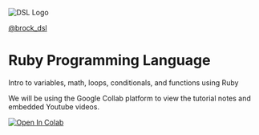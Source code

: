 ![DSL Logo](dsl_logo.png)

[@brock_dsl](https://twitter.com/brock_dsl)


# Ruby Programming Language
Intro to variables, math, loops, conditionals, and functions using Ruby




We will be using the Google Collab platform to view the tutorial notes and embedded Youtube videos. 

[![Open In Colab](https://colab.research.google.com/assets/colab-badge.svg)](https://colab.research.google.com/github/BrockDSL/IntroRubyProgramLanguage/blob/master/RubyIntro.ipynb) 

